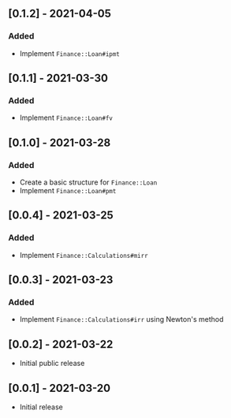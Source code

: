 ## [0.1.2] - 2021-04-05

### Added
* Implement `Finance::Loan#ipmt`

## [0.1.1] - 2021-03-30

### Added
* Implement `Finance::Loan#fv`

## [0.1.0] - 2021-03-28

### Added
* Create a basic structure for `Finance::Loan`
* Implement `Finance::Loan#pmt`


## [0.0.4] - 2021-03-25

### Added
* Implement `Finance::Calculations#mirr`

## [0.0.3] - 2021-03-23

### Added
* Implement `Finance::Calculations#irr` using Newton's method

## [0.0.2] - 2021-03-22

- Initial public release


## [0.0.1] - 2021-03-20

- Initial release
